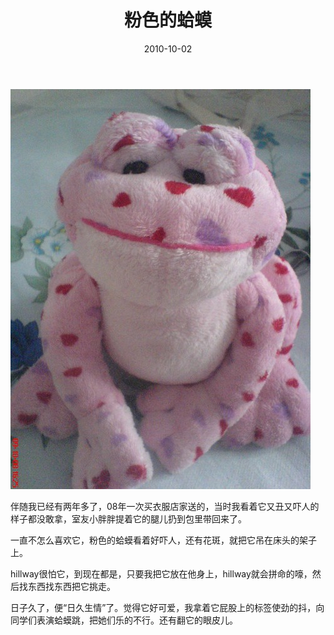 ﻿---
title: "粉色的蛤蟆"
date: 2010-10-02
categories: 
  - "essay"
tags: 
  - "蛤蟆"
---

![蛤蟆](/images/5042799743_deb0539975_z.jpg)

伴随我已经有两年多了，08年一次买衣服店家送的，当时我看着它又丑又吓人的样子都没敢拿，室友小胖胖提着它的腿儿扔到包里带回来了。

一直不怎么喜欢它，粉色的蛤蟆看着好吓人，还有花斑，就把它吊在床头的架子上。

hillway很怕它，到现在都是，只要我把它放在他身上，hillway就会拼命的嚎，然后找东西找东西把它挑走。

日子久了，便“日久生情”了。觉得它好可爱，我拿着它屁股上的标签使劲的抖，向同学们表演蛤蟆跳，把她们乐的不行。还有翻它的眼皮儿。
